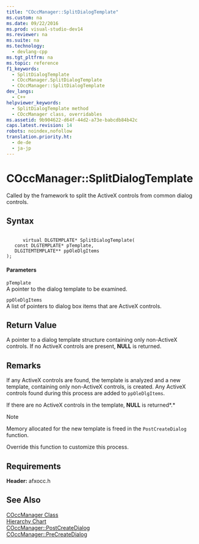 ```yaml
---
title: "COccManager::SplitDialogTemplate"
ms.custom: na
ms.date: 09/22/2016
ms.prod: visual-studio-dev14
ms.reviewer: na
ms.suite: na
ms.technology: 
  - devlang-cpp
ms.tgt_pltfrm: na
ms.topic: reference
f1_keywords: 
  - SplitDialogTemplate
  - COccManager.SplitDialogTemplate
  - COccManager::SplitDialogTemplate
dev_langs: 
  - C++
helpviewer_keywords: 
  - SplitDialogTemplate method
  - COccManager class, overridables
ms.assetid: 9b904622-d64f-44d2-a73e-babcdb84b42c
caps.latest.revision: 14
robots: noindex,nofollow
translation.priority.ht: 
  - de-de
  - ja-jp
---
```

# COccManager::SplitDialogTemplate
Called by the framework to split the ActiveX controls from common dialog controls.  
  
## Syntax  
  
```  
  
      virtual DLGTEMPLATE* SplitDialogTemplate(  
   const DLGTEMPLATE* pTemplate,  
   DLGITEMTEMPLATE** ppOleDlgItems   
);  
```  
  
#### Parameters  
 `pTemplate`  
 A pointer to the dialog template to be examined.  
  
 `ppOleDlgItems`  
 A list of pointers to dialog box items that are ActiveX controls.  
  
## Return Value  
 A pointer to a dialog template structure containing only non-ActiveX controls. If no ActiveX controls are present, **NULL** is returned.  
  
## Remarks  
 If any ActiveX controls are found, the template is analyzed and a new template, containing only non-ActiveX controls, is created. Any ActiveX controls found during this process are added to `ppOleDlgItems`.  
  
 If there are no ActiveX controls in the template, **NULL** is returned*.*  
  
> [!NOTE]
>  Memory allocated for the new template is freed in the `PostCreateDialog` function.  
  
 Override this function to customize this process.  
  
## Requirements  
 **Header:** afxocc.h  
  
## See Also  
 [COccManager Class](../vs140/coccmanager-class.md)   
 [Hierarchy Chart](../vs140/hierarchy-chart.md)   
 [COccManager::PostCreateDialog](../vs140/coccmanager--postcreatedialog.md)   
 [COccManager::PreCreateDialog](../vs140/coccmanager--precreatedialog.md)